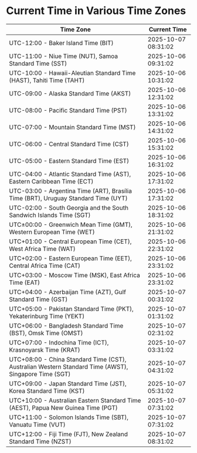 # Current Time in Various Time Zones

| Time Zone | Current Time |
|-----------|--------------|
| UTC-12:00 - Baker Island Time (BIT) | 2025-10-07 08:31:02 |
| UTC-11:00 - Niue Time (NUT), Samoa Standard Time (SST) | 2025-10-06 09:31:02 |
| UTC-10:00 - Hawaii-Aleutian Standard Time (HAST), Tahiti Time (TAHT) | 2025-10-06 10:31:02 |
| UTC-09:00 - Alaska Standard Time (AKST) | 2025-10-06 12:31:02 |
| UTC-08:00 - Pacific Standard Time (PST) | 2025-10-06 13:31:02 |
| UTC-07:00 - Mountain Standard Time (MST) | 2025-10-06 14:31:02 |
| UTC-06:00 - Central Standard Time (CST) | 2025-10-06 15:31:02 |
| UTC-05:00 - Eastern Standard Time (EST) | 2025-10-06 16:31:02 |
| UTC-04:00 - Atlantic Standard Time (AST), Eastern Caribbean Time (ECT) | 2025-10-06 17:31:02 |
| UTC-03:00 - Argentina Time (ART), Brasília Time (BRT), Uruguay Standard Time (UYT) | 2025-10-06 17:31:02 |
| UTC-02:00 - South Georgia and the South Sandwich Islands Time (SGT) | 2025-10-06 18:31:02 |
| UTC±00:00 - Greenwich Mean Time (GMT), Western European Time (WET) | 2025-10-06 21:31:02 |
| UTC+01:00 - Central European Time (CET), West Africa Time (WAT) | 2025-10-06 22:31:02 |
| UTC+02:00 - Eastern European Time (EET), Central Africa Time (CAT) | 2025-10-06 23:31:02 |
| UTC+03:00 - Moscow Time (MSK), East Africa Time (EAT) | 2025-10-06 23:31:02 |
| UTC+04:00 - Azerbaijan Time (AZT), Gulf Standard Time (GST) | 2025-10-07 00:31:02 |
| UTC+05:00 - Pakistan Standard Time (PKT), Yekaterinburg Time (YEKT) | 2025-10-07 01:31:02 |
| UTC+06:00 - Bangladesh Standard Time (BST), Omsk Time (OMST) | 2025-10-07 02:31:02 |
| UTC+07:00 - Indochina Time (ICT), Krasnoyarsk Time (KRAT) | 2025-10-07 03:31:02 |
| UTC+08:00 - China Standard Time (CST), Australian Western Standard Time (AWST), Singapore Time (SGT) | 2025-10-07 04:31:02 |
| UTC+09:00 - Japan Standard Time (JST), Korea Standard Time (KST) | 2025-10-07 05:31:02 |
| UTC+10:00 - Australian Eastern Standard Time (AEST), Papua New Guinea Time (PGT) | 2025-10-07 07:31:02 |
| UTC+11:00 - Solomon Islands Time (SBT), Vanuatu Time (VUT) | 2025-10-07 07:31:02 |
| UTC+12:00 - Fiji Time (FJT), New Zealand Standard Time (NZST) | 2025-10-07 08:31:02 |
